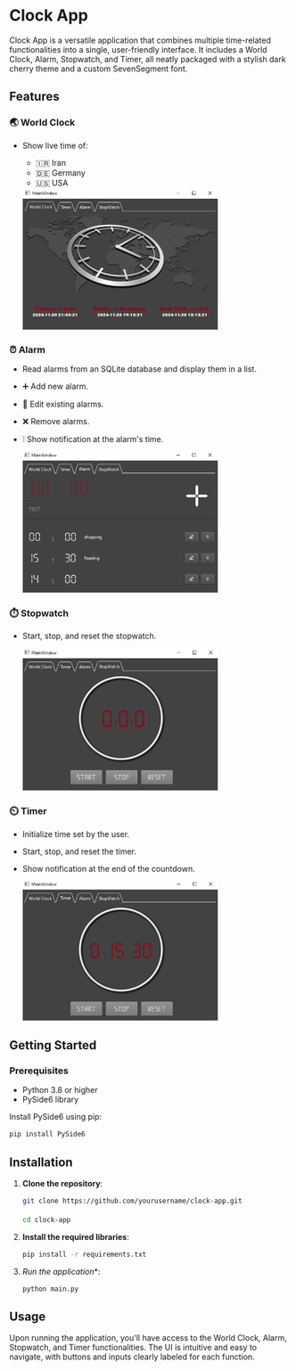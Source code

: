 # Clock App

Clock App is a versatile application that combines multiple time-related functionalities into a single, user-friendly interface. It includes a World Clock, Alarm, Stopwatch, and Timer, all neatly packaged with a stylish dark cherry theme and a custom SevenSegment font.

## Features

### 🌏 World Clock
- Show live time of:
  - 🇮🇷 Iran
  - 🇩🇪 Germany
  - 🇺🇸 USA

  <img src="photos/clockworld.png" width="350">

### ⏰ Alarm
- Read alarms from an SQLite database and display them in a list.
- ➕ Add new alarm.
- 📝 Edit existing alarms.
- ❌ Remove alarms.
- ❕ Show notification at the alarm's time.

  <img src="photos/alarm.png" width="350">

### ⏱️ Stopwatch
- Start, stop, and reset the stopwatch.

   <img src="photos/stopwatch.png" width="350">

### ⏲️ Timer
- Initialize time set by the user.
- Start, stop, and reset the timer.
- Show notification at the end of the countdown.

   <img src="photos/timer.png" width="350">


## Getting Started

### Prerequisites
- Python 3.8 or higher
- PySide6 library

Install PySide6 using pip:
```bash
pip install PySide6
```

## Installation

1. **Clone the repository**:
   ```bash
   git clone https://github.com/yourusername/clock-app.git
   
   cd clock-app


2. **Install the required libraries**:
   ```bash
   pip install -r requirements.txt

3. *Run the application**:
   ```bash
   python main.py
   ```

## Usage

Upon running the application, you'll have access to the World Clock, Alarm, Stopwatch, and Timer functionalities. The UI is intuitive and easy to navigate, with buttons and inputs clearly labeled for each function.